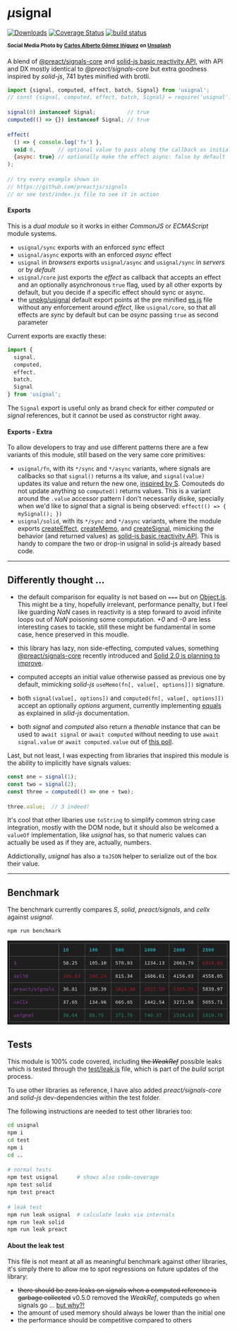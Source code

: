 # <em>µ</em>signal

[![Downloads](https://img.shields.io/npm/dm/usignal.svg)](https://www.npmjs.com/package/usignal) [![Coverage Status](https://coveralls.io/repos/github/WebReflection/usignal/badge.svg?branch=main)](https://coveralls.io/github/WebReflection/usignal?branch=main) [![build status](https://github.com/WebReflection/usignal/actions/workflows/node.js.yml/badge.svg)](https://github.com/WebReflection/usignal/actions)

<sup>**Social Media Photo by [Carlos Alberto Gómez Iñiguez](https://unsplash.com/@iniguez) on [Unsplash](https://unsplash.com/)**</sup>

A blend of [@preact/signals-core](https://github.com/preactjs/signals) and [solid-js basic reactivity API](https://www.solidjs.com/docs/latest), with API and DX mostly identical to *@preact/signals-core* but extra goodness inspired by *solid-js*, 741 bytes minified with brotli.

```js
import {signal, computed, effect, batch, Signal} from 'usignal';
// const {signal, computed, effect, batch, Signal} = require('usignal');

signal(0) instanceof Signal;          // true
computed(() => {}) instanceof Signal; // true

effect(
  () => { console.log('fx') },
  void 0,       // optional value to pass along the callback as initial/prev value
  {async: true} // optionally make the effect async: false by default
);

// try every example shown in
// https://github.com/preactjs/signals
// or see test/index.js file to see it in action
```

#### Exports

This is a *dual module* so it works in either *CommonJS* or *ECMAScript* module systems.

  * `usignal/sync` exports with an enforced *sync* effect
  * `usignal/async` exports with an enforced *async* effect
  * `usignal` in *browsers* exports `usignal/async` and `usignal/sync` in *servers* or by *default*
  * `usignal/core` just exports the *effect* as callback that accepts an effect and an optionally asynchronous `true` flag, used by all other exports by default, but you decide if a specific effect should sync or async.
  * the [unpkg/usignal](https://unpkg.com/usignal) default export points at the pre minified [es.js](./es.js) file without any enforcement around *effect*, like `usignal/core`, so that all effects are *sync* by default but can be *async* passing `true` as second parameter

Current exports are exactly these:

```js
import {
  signal,
  computed,
  effect,
  batch,
  Signal
} from 'usignal';
```

The `Signal` export is useful only as brand check for either *computed* or *signal* references, but it cannot be used as constructor right away.


#### Exports - Extra

To allow developers to tray and use different patterns there are a few variants of this module, still based on the very same core primitives:

  * `usignal/fn`, with its `*/sync` and `*/async` variants, where signals are callbacks so that `signal()` returns a its value, and `signal(value)` updates its value and return the new one, [inspired by S](https://github.com/adamhaile/S). Comouteds do not update anything so `computed()` returns values. This is a variant around the `.value` accessor pattern I don't necessarily disike, specially when we'd like to *signal* that a signal is being observed: `effect(() => { mySignal(); })`
  * `usignal/solid`, with its `*/sync` and `*/async` variants, where the module exports [createEffect](https://www.solidjs.com/docs/latest#createeffect), [createMemo](https://www.solidjs.com/docs/latest#creatememo), and [createSignal](https://www.solidjs.com/docs/latest#createsignal), mimicking the behavior (and returned values) as [solid-js basic reactivity API](https://www.solidjs.com/docs/latest/api). This is handy to compare the two or drop-in usignal in solid-js already based code.

---

## Differently thought ...

  * the default comparison for equality is not based on `===` but on [Object.is](https://developer.mozilla.org/en-US/docs/Web/JavaScript/Reference/Global_Objects/Object/is). This might be a tiny, hopefully irrelevant, performance penalty, but I feel like guarding *NaN* cases in reactivity is a step forward to avoid infinite loops out of *NaN* poisoning some computation. *+0* and *-0* are less interesting cases to tackle, still these might be fundamental in some case, hence preserved in this moudle.

  * this library has lazy, non side-effecting, computed values, something [@preact/signals-core](https://github.com/preactjs/signals) recently introduced and [Solid 2.0 is planning to improve](https://twitter.com/RyanCarniato/status/1569815024964706304).

  * computed accepts an initial value otherwise passed as previous one by default, mimicking *solid-js* `useMemo(fn[, value[, options]])` signature.

  * both `signal(value[, options])` and `computed(fn[, value[, options]])` accept an optionally *options* argument, currently implementing [equals](https://www.solidjs.com/docs/latest#options) as explained in *silid-js* documentation.

  * both *signal* and *computed* also return a *thenable* instance that can be used to `await signal` or `await computed` without needing to use `await signal.value` or `await computed.value` out of [this poll](https://twitter.com/WebReflection/status/1571400086902476801).

Last, but not least, I was expecting from libraries that inspired this module is the ability to implicitly have signals values:

```js
const one = signal(1);
const two = signal(2);
const three = computed(() => one + two);

three.value;  // 3 indeed!
```

It's cool that other libaries use `toString` to simplify common string case integration, mostly with the DOM node, but it should also be welcomed a `valueOf` implementation, like *usignal* has, so that numeric values can actually be used as if they are, actually, numbers.

Addictionally, *usignal* has also a `toJSON` helper to serialize out of the box their value.

---


## Benchmark

The benchmark currently compares *S*, *solid*, *preact/signals*, and *cellx* against *usignal*.

```sh
npm run benchmark
```

![current status](./test/benchmark.png)


## Tests

This module is 100% code covered, including ~~the *WeakRef*~~ possible leaks which is tested through the [test/leak.js](./test/leak.js) file, which is part of the *build* script process.

To use other libraries as reference, I have also added *preact/signals-core* and *solid-js* dev-dependencies within the test folder.

The following instructions are needed to test other libraries too:

```sh
cd usignal
npm i
cd test
npm i
cd ..

# normal tests
npm test usignal      # shows also code-coverage
npm test solid
npm test preact

# leak test
npm run leak usignal  # calculate leaks via internals
npm run leak solid
npm run leak preact
```

#### About the leak test

This file is not meant at all as meaningful benchmark against other libraries, it's simply there to allow me to spot regressions on future updates of the library:
  * ~~there should be zero leaks on signals when a computed reference is garbage collected~~ v0.5.0 removed the *WeakRef*, computeds go when signals go ... [but why?!](https://twitter.com/WebReflection/status/1570380914613694466)
  * the amount of used memory should always be lower than the initial one
  * the performance should be competitive compared to others
